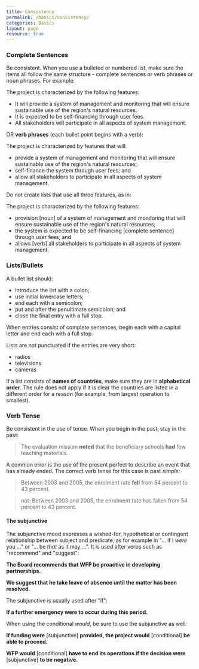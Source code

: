 ```yaml
---
title: Consistency
permalink: /basics/consistency/
categories: Basics
layout: page
resource: true
---
```


### Complete Sentences

Be consistent. When you use a bulleted or numbered list, make sure the items all follow the same structure - complete sentences or verb phrases or noun phrases. For example:

The project is characterized by the following features:

* It will provide a system of management and monitoring that will ensure sustainable use of the region's natural resources.
* It is expected to be self-financing through user fees.
* All stakeholders will participate in all aspects of system management.

OR __verb phrases__ (each bullet point begins with a verb):

The project is characterized by features that will:

* provide a system of management and monitoring that will ensure sustainable use of the region's natural resources;
* self-finance the system through user fees; and
* allow all stakeholders to participate in all aspects of system management.

Do not create lists that use all three features, as in:

The project is characterized by the following features:

* provision [noun] of a system of management and monitoring that will ensure sustainable use of the region's natural resources;
* the system is expected to be self-financing [complete sentence] through user fees; and
* allows [verb] all stakeholders to participate in all aspects of system management.

### Lists/Bullets

A bullet list should:

* introduce the list with a colon;
* use initial lowercase letters;
* end each with a semicolon;
* put and after the penultimate semicolon; and
* close the final entry with a full stop.

When entries consist of complete sentences, begin each with a capital letter and end each with a full stop.

Lists are not punctuated if the entries are very short:

* radios
* televisions
* cameras

If a list consists of __names of countries__, make sure they are in __alphabetical order__. The rule does not apply if it is clear the countries are listed in a different order for a reason (for example, from largest operation to smallest).


### Verb Tense

Be consistent in the use of tense. When you begin in the past, stay in the past:

> The evaluation mission __noted__ that the beneficiary schools __had__ few teaching materials.

A common error is the use of the present perfect to describe an event that has already ended. The correct verb tense for this case is past *simple*:

> Between 2003 and 2005, the enrolment rate __fell__ from 54 percent to 43 percent.

> not: Between 2003 and 2005, the enrolment rate has fallen from 54 percent to 43 percent.

#### The subjunctive
The subjunctive mood expresses a wished-for, hypothetical or contingent relationship between subject and predicate, as for example in "... if I *were* you ..." or "... be *that* as it may ...". It is used after verbs such as "recommend" and "suggest":

__The Board recommends that WFP be proactive in developing partnerships.__

__We suggest that he take leave of absence until the matter has been resolved.__

The subjunctive is usually used after "if":

__If a further emergency were to occur during this period.__

When using the conditional *would*, be sure to use the subjunctive as well:

__If funding were__ [subjunctive] __provided, the project would__ [conditional] __be able to proceed.__

__WFP would__ [conditional] __have to end its operations if the decision were__ [subjunctive] __to be negative.__